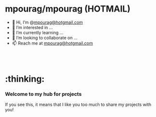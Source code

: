 <html>
<meta charset="utf-8"/>

<body>
<h1>mpourag/mpourag  (HOTMAIL)</h1>

- 👋 Hi, I’m @mpourag@hotgmail.com<br/>
- 👀 I’m interested in ...<br/>
- 🌱 I’m currently learning ...<br/>
- 💞️ I’m looking to collaborate on ...<br/>
- 📫 Reach me at mpourag@hotgmail.com<br/>
<br/>
<br/>
<h1>:thinking:</h1>

<!---
mpourag/mpourag is a ✨ special ✨ repository because its `README.md` (this file) appears on your GitHub profile.
You can click the Preview link to take a look at your changes.
--->

### Welcome to my hub for projects

If you see this, it means that I like you too much to share my projects with you!
</body>
</html>
